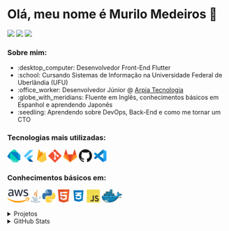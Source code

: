 <h1> Olá, meu nome é Murilo Medeiros 👋 </h1>
<p>
   <a href="https://www.linkedin.com/in/murilo-medeiros-07452314a/">
    <img src="https://img.shields.io/badge/LinkedIn-3D6098?style=flat&logo=linkedin&labelColor=3D6098"  height=25/></a>
  <a href="https://twitter.com/muthmedeiros">
    <img src="https://img.shields.io/badge/twitter-%231DA1F2.svg?&style=flat&logo=twitter&logoColor=white" height=25/></a>
  <a href="https://www.instagram.com/muthmedeiros">
    <img src="https://img.shields.io/badge/instagram-%23E4405F.svg?&style=flat&logo=instagram&logoColor=white"  height=25/></a>
</p>
     
<h3> Sobre mim: </h3>
<ul>
  <li>:desktop_computer: Desenvolvedor Front-End Flutter
  <li>:school: Cursando Sistemas de Informação na Universidade Federal de Uberlândia (UFU)
  <li>:office_worker: Desenvolvedor Júnior @ <a href="https://arpiatecnologia.com.br/">Arpia Tecnologia</a>
  <li>:globe_with_meridians: Fluente em Inglês, conhecimentos básicos em Espanhol e aprendendo Japonês
  <li>:seedling: Aprendendo sobre DevOps, Back-End e como me tornar um CTO
</ul>

<h3 align="left">
  Tecnologias mais utilizadas: 
</h3>
<p>
  <a href="https://dart.dev/" title="Dart"><img src="logos/dart.png" height=30/></a>
  <a href="https://flutter.dev/" title="Flutter"><img src="logos/flutter.png" height=30/></a>
  <a href="https://firebase.google.com/" title="Firebase"><img src="logos/firebase.png" height=30/></a>
  <a href="https://git-scm.com/" title="Git"><img src="logos/git.png" height=30/></a>
  <a href="https://gitlab.com/" title="GitLab"><img src="logos/gitlab.png" height=30/></a>
  <a href="https://github.com/" title="GitHub"><img src="logos/github.png" height=30/></a>
  <a href="https://code.visualstudio.com/" title="Visual Studio Code"><img src="logos/vscode.png" height=30/></a>
</p>

<h3 align="left">
  Conhecimentos básicos em: 
</h3>
<p>
  <a href="https://aws.amazon.com/pt/" title="AWS"><img src="logos/aws.png" height=30/></a>
  <a href="https://www.java.com/pt-BR/" title="Java"><img src="logos/java.png" height=30/></a>
  <a href="https://www.python.org/" title="Python"><img src="logos/python.png" height=30/></a>
  <a href="https://pt.wikipedia.org/wiki/HTML" title="HTML"><img src="logos/html5.png" height=30/></a>
  <a href="https://pt.wikipedia.org/wiki/Cascading_Style_Sheets" title="CSS"><img src="logos/css3.png" height=30/></a>
  <a href="https://en.wikipedia.org/wiki/JavaScript" title="JavaScript"><img src="logos/javascript.png" height=30/></a>
  <a href="https://www.docker.com/" title="Docker"><img src="logos/docker.png" height=30/></a>
</p>

<details>
   <summary>Projetos</summary>
      <br>
      <table>
         <thead>
            <tr>
               <th>Nome do Projeto</th>
               <th>Tecnologias Utilizadas</th>
               <th>Descrição</th>
            </tr>
         </thead>
         <tbody>
            <tr>
               <td><a href='https://github.com/muthmedeiros/tela_de_login_com_flutter'>Tela de Login</a></td>
               <td>Flutter, <a href="https://pub.dev/packages/mobx">MobX</a>, <a href="https://modular.flutterando.com.br/">Modular</a> e Firebase</td>
               <td>Telas simples de login e registro para aprendizado e reforço de conhecimentos em Flutter, gerência de estado, gerenciamento de rotas, autenticação e manipulação de banco de dados.</td>
            </tr>
            <tr>
               <td><a href='https://github.com/muthmedeiros/NLW05_dev_quiz'>DevQuiz</a></td>
               <td>Flutter</td>
               <td>Projeto completo da NLW #05 da <a href="https://www.rocketseat.com.br/">Rocketseat</a> em que é criado um quiz sobre tecnologias com reações para respostas certas e erradas, além de contador de acertos.</td>
            </tr>
            <tr>
               <td><a href='https://github.com/muthmedeiros/split.it'>Split.It</a></td>
               <td>Flutter, MobX, Modular e Firebase</td>
               <td>Projeto completo da Trilha Flutter do programa de aceleração <a href="https://www.rocketseat.com.br/ignite">Ignite</a>. Nele conseguimos criar uma lista de items a serem divididos, adicionar pessoas e calcular quanto cada um deve pagar no final.</td>
            </tr>
            <tr>
               <td><a href='https://github.com/muthmedeiros/loja_virtual_responsiva'>Loja Virtual Responsiva</a></td>
               <td>Flutter</td>
               <td>Construção de tela simples que simula uma loja virtual para aprendizado e reforço de conhecimentos em responsividade com Flutter e como ele é importante no desenvolvimento de interfaces.</td>
            </tr>
            <tr>
               <td><a href='https://github.com/muthmedeiros/olx_clone'>XLO</a></td>
               <td>Flutter, MobX, <a href="https://pub.dev/packages/get_it">GetIt</a> e <a href="https://www.back4app.com/">Back4App</a></td>
               <td>Clone da OLX desenvolvido em Flutter.</td>
            </tr>
         </tbody>
     </table>
</details>

<details> 
   <summary>GitHub Stats</summary>
      <br>
      <div align="center">
         <img height="170em" src="https://github-readme-stats.vercel.app/api?username=muthmedeiros&show_icons=true&count_private=true&include_all_commits=true&theme=calm">
         <img height="170em" src="https://github-readme-stats.vercel.app/api/top-langs/?username=muthmedeiros&layout=compact&theme=calm"><br>
         <img src="https://github-profile-trophy.vercel.app/?username=muthmedeiros&theme=onedark&row=1&column=6"><br>
         <img src="https://github-readme-streak-stats.herokuapp.com/?user=muthmedeiros&theme=calm">
      </div>
</details> 
